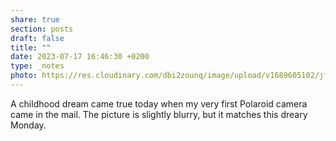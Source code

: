 ```yaml
---
share: true
section: posts
draft: false
title: ""
date: 2023-07-17 16:46:30 +0200
type: _notes
photo: https://res.cloudinary.com/dbi2zounq/image/upload/v1689605102/jfedctqreximibglotmu.jpg
---
```


A childhood dream came true today when my very first Polaroid camera came in the mail. The picture is slightly blurry, but it matches this dreary Monday. 
